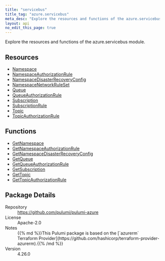 ```yaml
---
title: "servicebus"
title_tag: "azure.servicebus"
meta_desc: "Explore the resources and functions of the azure.servicebus module."
layout: api
no_edit_this_page: true
---
```


<!-- WARNING: this file was generated by Pulumi Docs Generator. -->
<!-- Do not edit by hand unless you're certain you know what you are doing! -->

Explore the resources and functions of the azure.servicebus module.

<h2 id="resources">Resources</h2>
<ul class="api">
    <li><a href="namespace" title="Namespace"><span class="api-symbol api-symbol--resource"></span>Namespace</a></li>
    <li><a href="namespaceauthorizationrule" title="NamespaceAuthorizationRule"><span class="api-symbol api-symbol--resource"></span>NamespaceAuthorizationRule</a></li>
    <li><a href="namespacedisasterrecoveryconfig" title="NamespaceDisasterRecoveryConfig"><span class="api-symbol api-symbol--resource"></span>NamespaceDisasterRecoveryConfig</a></li>
    <li><a href="namespacenetworkruleset" title="NamespaceNetworkRuleSet"><span class="api-symbol api-symbol--resource"></span>NamespaceNetworkRuleSet</a></li>
    <li><a href="queue" title="Queue"><span class="api-symbol api-symbol--resource"></span>Queue</a></li>
    <li><a href="queueauthorizationrule" title="QueueAuthorizationRule"><span class="api-symbol api-symbol--resource"></span>QueueAuthorizationRule</a></li>
    <li><a href="subscription" title="Subscription"><span class="api-symbol api-symbol--resource"></span>Subscription</a></li>
    <li><a href="subscriptionrule" title="SubscriptionRule"><span class="api-symbol api-symbol--resource"></span>SubscriptionRule</a></li>
    <li><a href="topic" title="Topic"><span class="api-symbol api-symbol--resource"></span>Topic</a></li>
    <li><a href="topicauthorizationrule" title="TopicAuthorizationRule"><span class="api-symbol api-symbol--resource"></span>TopicAuthorizationRule</a></li>
</ul>

<h2 id="functions">Functions</h2>
<ul class="api">
    <li><a href="getnamespace" title="GetNamespace"><span class="api-symbol api-symbol--function"></span>GetNamespace</a></li>
    <li><a href="getnamespaceauthorizationrule" title="GetNamespaceAuthorizationRule"><span class="api-symbol api-symbol--function"></span>GetNamespaceAuthorizationRule</a></li>
    <li><a href="getnamespacedisasterrecoveryconfig" title="GetNamespaceDisasterRecoveryConfig"><span class="api-symbol api-symbol--function"></span>GetNamespaceDisasterRecoveryConfig</a></li>
    <li><a href="getqueue" title="GetQueue"><span class="api-symbol api-symbol--function"></span>GetQueue</a></li>
    <li><a href="getqueueauthorizationrule" title="GetQueueAuthorizationRule"><span class="api-symbol api-symbol--function"></span>GetQueueAuthorizationRule</a></li>
    <li><a href="getsubscription" title="GetSubscription"><span class="api-symbol api-symbol--function"></span>GetSubscription</a></li>
    <li><a href="gettopic" title="GetTopic"><span class="api-symbol api-symbol--function"></span>GetTopic</a></li>
    <li><a href="gettopicauthorizationrule" title="GetTopicAuthorizationRule"><span class="api-symbol api-symbol--function"></span>GetTopicAuthorizationRule</a></li>
</ul>

<h2 id="package-details">Package Details</h2>
<dl class="package-details">
	<dt>Repository</dt>
	<dd><a href="https://github.com/pulumi/pulumi-azure">https://github.com/pulumi/pulumi-azure</a></dd>
	<dt>License</dt>
	<dd>Apache-2.0</dd>
	<dt>Notes</dt>
	<dd>{{% md %}}This Pulumi package is based on the [`azurerm` Terraform Provider](https://github.com/hashicorp/terraform-provider-azurerm).{{% /md %}}</dd>
	<dt>Version</dt>
	<dd>4.26.0</dd>
</dl>

